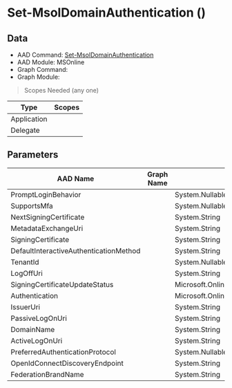 # Set-MsolDomainAuthentication ()

## Data

+ AAD Command: [Set-MsolDomainAuthentication](https://docs.microsoft.com/en-us/powershell/module/MSOnline/Set-MsolDomainAuthentication)
+ AAD Module: MSOnline
+ Graph Command: [](https://docs.microsoft.com/en-us/powershell/module//)
+ Graph Module: 

> Scopes Needed (any one)

|Type|Scopes|
|---|---|
|Application||
|Delegate||

## Parameters

|AAD Name|Graph Name|AAD Type|Graph Type|Infos|
|---|---|---|---|---|
|PromptLoginBehavior||System.Nullable/Microsoft.Online.Administration.PromptLoginBehavior|||
|SupportsMfa||System.Nullable/System.Boolean|||
|NextSigningCertificate||System.String|||
|MetadataExchangeUri||System.String|||
|SigningCertificate||System.String|||
|DefaultInteractiveAuthenticationMethod||System.String|||
|TenantId||System.Nullable/System.Guid|||
|LogOffUri||System.String|||
|SigningCertificateUpdateStatus||Microsoft.Online.Administration.SigningCertificateUpdateStatus|||
|Authentication||Microsoft.Online.Administration.DomainAuthenticationType|||
|IssuerUri||System.String|||
|PassiveLogOnUri||System.String|||
|DomainName||System.String|||
|ActiveLogOnUri||System.String|||
|PreferredAuthenticationProtocol||System.Nullable/Microsoft.Online.Administration.AuthenticationProtocol|||
|OpenIdConnectDiscoveryEndpoint||System.String|||
|FederationBrandName||System.String|||

